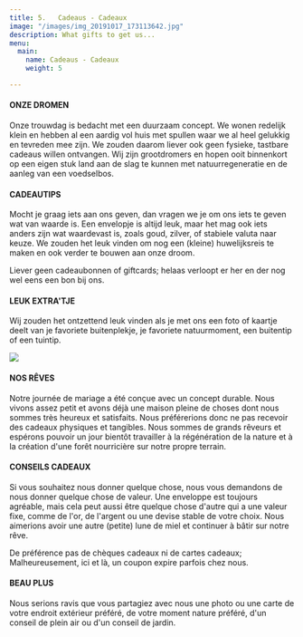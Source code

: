```yaml
---
title: 5.   Cadeaus - Cadeaux
image: "/images/img_20191017_173113642.jpg"
description: What gifts to get us...
menu:
  main:
    name: Cadeaus - Cadeaux
    weight: 5

---
```

#### ONZE DROMEN

Onze trouwdag is bedacht met een duurzaam concept. We wonen redelijk klein en hebben al een aardig vol huis met spullen waar we al heel gelukkig en tevreden mee zijn. We zouden daarom liever ook geen fysieke, tastbare cadeaus willen ontvangen. Wij zijn grootdromers en hopen ooit binnenkort op een eigen stuk land aan de slag te kunnen met natuurregeneratie en de aanleg van een voedselbos.

#### CADEAUTIPS

Mocht je graag iets aan ons geven, dan vragen we je om ons iets te geven wat van waarde is. Een envelopje is altijd leuk, maar het mag ook iets anders zijn wat waardevast is, zoals goud, zilver, of stabiele valuta naar keuze. We zouden het leuk vinden om nog een (kleine) huwelijksreis te maken en ook verder te bouwen aan onze droom.

Liever geen cadeaubonnen of giftcards; helaas verloopt er her en der nog wel eens een bon bij ons.

#### LEUK EXTRA'TJE

Wij zouden het ontzettend leuk vinden als je met ons een foto of kaartje deelt van je favoriete buitenplekje, je favoriete natuurmoment, een buitentip of een tuintip.

![](/images/img_20220212_154339.jpg)

#### NOS RÊVES

Notre journée de mariage a été conçue avec un concept durable. Nous vivons assez petit et avons déjà une maison pleine de choses dont nous sommes très heureux et satisfaits. Nous préférerions donc ne pas recevoir des cadeaux physiques et tangibles. Nous sommes de grands rêveurs et espérons pouvoir un jour bientôt travailler à la régénération de la nature et à la création d'une forêt nourricière sur notre propre terrain.

#### CONSEILS CADEAUX

Si vous souhaitez nous donner quelque chose, nous vous demandons de nous donner quelque chose de valeur. Une enveloppe est toujours agréable, mais cela peut aussi être quelque chose d'autre qui a une valeur fixe, comme de l'or, de l'argent ou une devise stable de votre choix. Nous aimerions avoir une autre (petite) lune de miel et continuer à bâtir sur notre rêve.

De préférence pas de chèques cadeaux ni de cartes cadeaux; Malheureusement, ici et là, un coupon expire parfois chez nous.

#### BEAU PLUS

Nous serions ravis que vous partagiez avec nous une photo ou une carte de votre endroit extérieur préféré, de votre moment nature préféré, d'un conseil de plein air ou d'un conseil de jardin.